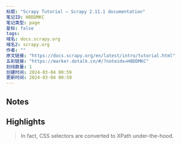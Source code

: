 ```yaml
---
标题: "Scrapy Tutorial — Scrapy 2.11.1 documentation"
笔记ID: H8DDMKC
笔记类型: page
星标: false
tags: 
域名: docs.scrapy.org
域名2: scrapy.org
作者: ""
原文链接: "https://docs.scrapy.org/en/latest/intro/tutorial.html"
五彩链接: "https://marker.dotalk.cn/#/?noteidx=H8DDMKC"
划线数量: 1
创建时间: 2024-03-04 00:59
更新时间: 2024-03-04 00:59
---
```


## Notes


## Highlights
> In fact, CSS selectors are converted to XPath under-the-hood.

